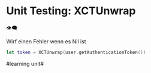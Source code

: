# Unit Testing: XCTUnwrap
👁️‍🗨️

Wirf einen Fehler wenn es Nil ist

```swift
let token = XCTUnwrap(user.getAuthenticationToken())
```



#learning unit#